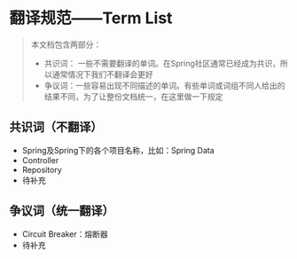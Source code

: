 # 翻译规范——Term List


>  本文档包含两部分：
>
>  - 共识词： 一些不需要翻译的单词。在Spring社区通常已经成为共识，所以通常情况下我们不翻译会更好
>  - 争议词：一些容易出现不同描述的单词。有些单词或词组不同人给出的结果不同，为了让整份文档统一，在这里做一下规定

## 共识词（不翻译）

- Spring及Spring下的各个项目名称，比如：Spring Data
- Controller
- Repository
- 待补充

## 争议词（统一翻译）

- Circuit Breaker：熔断器
- 待补充